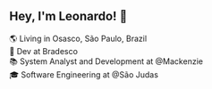 ## Hey, I'm Leonardo! 👋

🌎 Living in Osasco, São Paulo, Brazil  
💼 Dev at Bradesco  
📚 System Analyst and Development at @Mackenzie  
🎓 Software Engineering at @São Judas  
